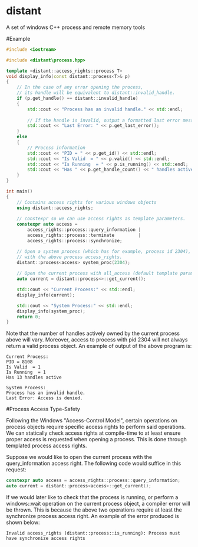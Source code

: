 # distant
A set of windows C++ process and remote memory tools 

#Example

```c++
#include <iostream>

#include <distant\process.hpp>

template <distant::access_rights::process T>
void display_info(const distant::process<T>& p)
{
	// In the case of any error opening the process,
	// its handle will be equivalent to distant::invalid_handle.
	if (p.get_handle() == distant::invalid_handle)
	{
		std::cout << "Process has an invalid handle." << std::endl;
		
		// If the handle is invalid, output a formatted last error message
		std::cout << "Last Error: " << p.get_last_error();
	}
	else
	{
		// Process information
		std::cout << "PID = " << p.get_id() << std::endl;
		std::cout << "Is Valid  = " << p.valid() << std::endl;
		std::cout << "Is Running  = " << p.is_running() << std::endl;
		std::cout << "Has " << p.get_handle_count() << " handles active" << std::endl;
	}
}

int main()
{
	// Contains access rights for various windows objects
	using distant::access_rights;
	
	// constexpr so we can use access rights as template parameters.
	constexpr auto access = 
		access_rights::process::query_information | 
		access_rights::process::terminate		  |
		access_rights::process::synchronize;

	// Open a system process (which has for example, process id 2304),
	// with the above process access_rights.
	distant::process<access> system_proc(2304);
	
	// Open the current process with all_access (default template parameter is all_access).
	auto current = distant::process<>::get_current();

	std::cout << "Current Process:" << std::endl;
	display_info(current);

	std::cout << "System Process:" << std::endl;
	display_info(system_proc);
	return 0;
}

```

Note that the number of handles actively owned by the current process above will vary. Moreover, 
access to process with pid 2304 will not always return a valid process object.
An example of output of the above program is:

```
Current Process:
PID = 8108
Is Valid  = 1
Is Running  = 1
Has 13 handles active

System Process:
Process has an invalid handle.
Last Error: Access is denied.
```

#Process Access Type-Safety

Following the Windows "Access-Control Model", certain operations on process objects require
specific access rights to perform said operations. We can statically check access rights
at compile-time to at least ensure proper access is requested when opening a process. This 
is done through templated process access rights.

Suppose we would like to open the current process with the query_information access right. 
The following code would suffice in this request:

```c++
constexpr auto access = access_rights::process::query_information;
auto current = distant::process<access>::get_current();
```

If we would later like to check that the process is running, or perform a windows::wait operation
on the current process object, a compiler error will be thrown. This is because the above two operations
require at least the synchronize process access right. An example of the error produced is shown below:
```
Invalid access_rights (distant::process::is_running): Process must have synchronize access rights
```